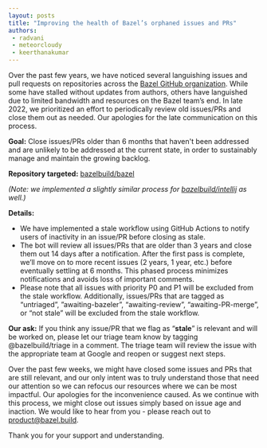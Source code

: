 ```yaml
---
layout: posts
title: "Improving the health of Bazel’s orphaned issues and PRs"
authors:
 - radvani
 - meteorcloudy
 - keerthanakumar
---
```


Over the past few years, we have noticed several languishing issues and pull requests on repositories across the [Bazel GitHub organization](https://github.com/bazelbuild). While some have stalled without updates from authors, others have languished due to limited bandwidth and resources on the Bazel team’s end. In late 2022, we prioritized an effort to periodically review old issues/PRs and close them out as needed. Our apologies for the late communication on this process.

**Goal:** Close issues/PRs older than 6 months that haven't been addressed and are unlikely to be addressed at the current state, in order to sustainably manage and maintain the growing backlog.

**Repository targeted:** [bazelbuild/bazel](https://github.com/bazelbuild/bazel)

_(Note: we implemented a slightly similar process for [bazelbuild/intellij](https://github.com/bazelbuild/intellij) as well.)_

**Details:**

- We have implemented a stale workflow using GitHub Actions to notify users of inactivity in an issue/PR before closing as stale.
- The bot will review all issues/PRs that are older than 3 years and close them out 14 days after a notification. After the first pass is complete, we’ll move on to more recent issues (2 years, 1 year, etc.) before eventually settling at 6 months. This phased process minimizes notifications and avoids loss of important comments.
- Please note that all issues with priority P0 and P1 will be excluded from the stale workflow. Additionally, issues/PRs that are tagged as “untriaged”, ”awaiting-bazeler”, “awaiting-review”, “awaiting-PR-merge”, or “not stale” will be excluded from the stale workflow.

**Our ask:** If you think any issue/PR that we flag as “**stale**” is relevant and will be worked on, please let our triage team know by tagging @bazelbuild/triage in a comment. The triage team will review the issue with the appropriate team at Google and reopen or suggest next steps.

Over the past few weeks, we might have closed some issues and PRs that are still relevant, and our only intent was to truly understand those that need our attention so we can refocus our resources where we can be most impactful. Our apologies for the inconvenience caused. As we continue with this process, we might close out issues simply based on issue age and inaction. We would like to hear from you - please reach out to product@bazel.build.

Thank you for your support and understanding.
